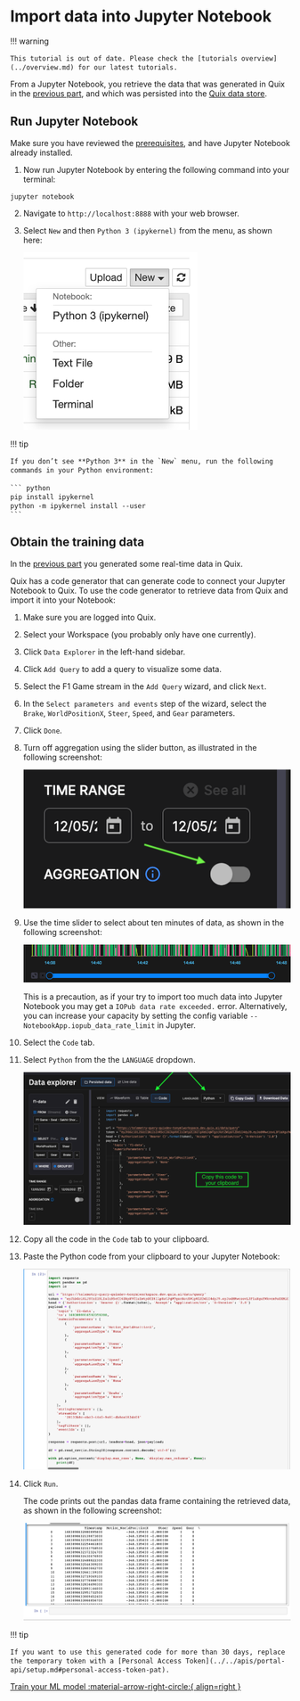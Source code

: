 # Import data into Jupyter Notebook

!!! warning

    This tutorial is out of date. Please check the [tutorials overview](../overview.md) for our latest tutorials.

From a Jupyter Notebook, you retrieve the data that was generated in Quix in the [previous part](./create-data.md), and which was persisted into the [Quix data store](../../apis/query-api/overview.md). 

## Run Jupyter Notebook

Make sure you have reviewed the [prerequisites](./overview.md#prerequisites), and have Jupyter Notebook already installed.

1. Now run Jupyter Notebook by entering the following command into your terminal:

``` shell
jupyter notebook
```

2. Navigate to `http://localhost:8888` with your web browser.

3. Select `New` and then `Python 3 (ipykernel)` from the menu, as shown here:

    ![Jupyter Notebook Python 3 selection](./images/jupyter-python3-selection.png)

!!! tip

    If you don’t see **Python 3** in the `New` menu, run the following commands in your Python environment: 

    ``` python
    pip install ipykernel
    python -m ipykernel install --user
    ```

## Obtain the training data

In the [previous part](./create-data.md) you generated some real-time data in Quix. 

Quix has a code generator that can generate code to connect your Jupyter Notebook to Quix. To use the code generator to retrieve data from Quix and import it into your Notebook:

1. Make sure you are logged into Quix.

2. Select your Workspace (you probably only have one currently).

3. Click `Data Explorer` in the left-hand sidebar.

4. Click `Add Query` to add a query to visualize some data. 

5. Select the F1 Game stream in the `Add Query` wizard, and click `Next`.

6. In  the `Select parameters and events` step of the wizard, select the `Brake`, `WorldPositionX`, `Steer`, `Speed`, and `Gear` parameters. 

7. Click `Done`.

8. Turn off aggregation using the slider button, as illustrated in the following screenshot:

    ![Turn aggregation slider button off](./images/aggregation-slider-off.png)

9. Use the time slider to select about ten minutes of data, as shown in the following screenshot:

    ![Time slider](./images/time-slider.png)

    This is a precaution, as if your try to import too much data into Jupyter Notebook you may get a `IOPub data rate exceeded.` error. Alternatively, you can increase your capacity by setting the config variable `--NotebookApp.iopub_data_rate_limit` in Jupyter. 

10. Select the `Code` tab.

11. Select `Python` from the  the `LANGUAGE` dropdown.

    ![Generated code to retrieve data](./images/connect-python.png)

12. Copy all the code in the `Code` tab to your clipboard. 

13. Paste the Python code from your clipboard to your Jupyter Notebook:

    ![Python code in Jupyter Notebook](./images/jupyter-python-code.png)

14. Click `Run`.

    The code prints out the pandas data frame containing the retrieved data, as shown in the following screenshot:

    ![Results from data fetch](./images/jupyter-results.png)

!!! tip

	If you want to use this generated code for more than 30 days, replace the temporary token with a [Personal Access Token](../../apis/portal-api/setup.md#personal-access-token-pat).

[Train your ML model :material-arrow-right-circle:{ align=right }](./train-ml.md)